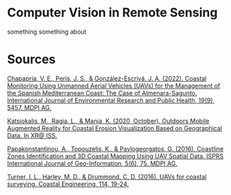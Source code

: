 # Computer Vision in Remote Sensing

something something about 


# Sources
[Chapapría, V. E., Peris, J. S., & González-Escrivá, J. A. (2022). Coastal Monitoring Using Unmanned Aerial Vehicles (UAVs) for the Management of the Spanish Mediterranean Coast: The Case of Almenara-Sagunto. International Journal of Environmental Research and Public Health, 19(9), 5457. MDPI AG.](https://www.mdpi.com/1660-4601/19/9/5457)


[Katsiokalis, M., Ragia, L., & Mania, K. (2020, October). Outdoors Mobile Augmented Reality for Coastal Erosion Visualization Based on Geographical Data. In XR@ ISS.](http://surreal.tuc.gr/wp-content/uploads/2022/06/Outdoors-Mobile-Augmented-Reality-for-Coastal-Erosion.pdf)


[Papakonstantinou, A., Topouzelis, K., & Pavlogeorgatos, G. (2016). Coastline Zones Identification and 3D Coastal Mapping Using UAV Spatial Data. ISPRS International Journal of Geo-Information, 5(6), 75. MDPI AG.](https://www.mdpi.com/2220-9964/5/6/75)


[Turner, I. L., Harley, M. D., & Drummond, C. D. (2016). UAVs for coastal surveying. Coastal Engineering, 114, 19-24.](https://doi.org/10.1016/j.coastaleng.2016.03.011)

